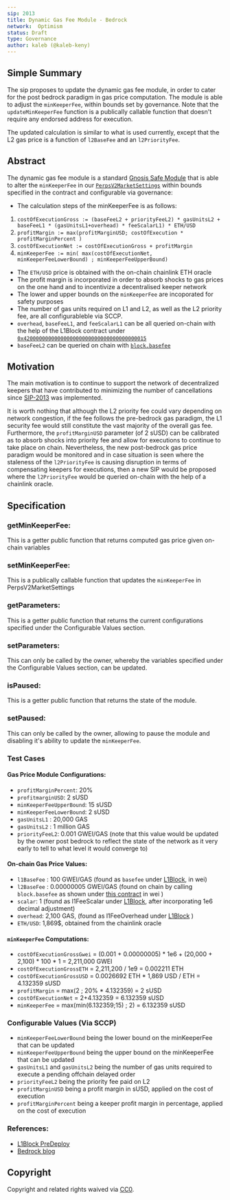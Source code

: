 ```yaml
---
sip: 2013
title: Dynamic Gas Fee Module - Bedrock
network:  Optimism
status: Draft
type: Governance
author: kaleb (@kaleb-keny)
---
```


## Simple Summary

The sip proposes to update the dynamic gas fee module, in order to cater for the post bedrock paradigm in gas price computation. The module is able to adjust the `minKeeperFee`, within bounds set by governance. Note that the `updateMinKeeperFee` function is a publically callable function that doesn't require any endorsed address for execution. 

The updated calculation is similar to what is used currently, except that the L2 gas price is a function of `l2BaseFee` and an `l2PriorityFee`.

## Abstract

<!--A short (~200 word) description of the proposed change, the abstract should clearly describe the proposed change. This is what *will* be done if the SIP is implemented, not *why* it should be done or *how* it will be done. If the SIP proposes deploying a new contract, write, "we propose to deploy a new contract that will do x".-->

The dynamic gas fee module is a standard [Gnosis Safe Module](https://help.safe.global/en/articles/4934378-what-is-a-module) that is able to alter the `minKeeperFee` in our [`PerpsV2MarketSettings`](https://optimistic.etherscan.io/address/0x649F44CAC3276557D03223Dbf6395Af65b11c11c) within bounds specified in the contract and configurable via governance:
- The calculation steps of the minKeeperFee is as follows:
 1) `costOfExecutionGross := (baseFeeL2 + priorityFeeL2) * gasUnitsL2 + baseFeeL1 * (gasUnitsL1+overhead) * feeScalarL1) * ETH/USD`
 2) `profitMargin := max(profitMarginUSD; costOfExecution * profitMarginPercent )`
 3) `costOfExecutionNet := costOfExecutionGross + profitMargin`
 4) `minKeeperFee := min( max(costOfExecutionNet, minKeeperFeeLowerBound) ; minKeeperFeeUpperBound)`
- The `ETH/USD` price is obtained with the on-chain chainlink ETH oracle
- The profit margin is incorporated in order to absorb shocks to gas prices on the one hand and to incentivize a decentralised keeper network
- The lower and upper bounds on the `minKeeperFee` are incoporated for safety purposes
- The number of gas units required on L1 and L2, as well as the L2 priority fee, are all configurableble via SCCP.
- `overhead`, `baseFeeL1`, and `feeScalarL1` can be all queried on-chain with the help of the L1Block contract under [`0x4200000000000000000000000000000000000015`](https://goerli-optimism.etherscan.io/address/0x4200000000000000000000000000000000000015)
- `baseFeeL2` can be queried on chain with [`block.basefee`](https://goerli-optimism.etherscan.io/address/0x376900fd81e0fbec77c2b079672d048f4dcb5970#readContract)

## Motivation

The main motivation is to continue to support the network of decentralized keepers that have contributed to minimizing the number of cancellations since [SIP-2013](https://sips.synthetix.io/sips/sip-2013) was implemented.

It is worth nothing that although the L2 priority fee could vary depending on network congestion, if the fee follows the pre-bedrock gas paradigm, the L1 security fee would still constitute the vast majority of the overall gas fee. Furthermore, the `profitMarginUSD` parameter (of 2 sUSD) can be calibrated as to absorb shocks into priority fee and allow for executions to continue to take place on chain. Nevertheless, the new post-bedrock gas price paradigm would be monitored and in case situation is seen where the staleness of the `l2PriorityFee` is causing disruption in terms of compensating keepers for executions, then a new SIP would be proposed where the `l2PriorityFee` would  be queried on-chain with the help of a chainlink oracle.

## Specification

### getMinKeeperFee:
This is a getter public function that returns computed gas price given on-chain variables

### setMinKeeperFee:
This is a publically callable function that updates the `minKeeperFee` in PerpsV2MarketSettings

### getParameters:
This is a getter public function that returns the current configurations specified under the  Configurable Values section.

### setParameters:
This can only be called by the owner, whereby the variables specified under the Configurable Values section, can be updated.

### isPaused:
This is a getter public function that returns the state of the module.

### setPaused:
This can only be called by the owner, allowing to pause the module and disabling it's ability to update the `minKeeperFee`.


### Test Cases

#### Gas Price Module Configurations:
- `profitMarginPercent`: 20%
- `profitmarginUSD`: 2 sUSD
- `minKeeperFeeUpperBound`: 15 sUSD
- `minKeeperFeeLowerBound`: 2 sUSD
- `gasUnitsL1` : 20,000 GAS
- `gasUnitsL2` : 1 million GAS
- `priorityFeeL2`: 0.001 GWEI/GAS (note that this value would be updated by the owner post bedrock to reflect the state of the network as it very early to tell to what level it would converge to)

#### On-chain Gas Price Values:
- `l1BaseFee` : 100 GWEI/GAS (found as `basefee` under  [L1Block](https://goerli-optimism.etherscan.io/address/0x4200000000000000000000000000000000000015), in wei)
- `l2BaseFee` : 0.00000005 GWEI/GAS (found on chain by calling `block.basefee` as shown under [this contract](https://goerli-optimism.etherscan.io/address/0x376900fd81e0fbec77c2b079672d048f4dcb5970) in wei )
- `scalar`: 1  (found as l1FeeScalar under [L1Block](https://goerli-optimism.etherscan.io/address/0x4200000000000000000000000000000000000015), after incorporating 1e6 decimal adjustment)
- `overhead`: 2,100 GAS, (found as l1FeeOverhead under [L1Block](https://goerli-optimism.etherscan.io/address/0x4200000000000000000000000000000000000015) )
- `ETH/USD`: 1,869$, obtained from the chainlink oracle

#### `minKeeperFee` Computations:
- `costOfExecutionGrossGwei` = (0.001 + 0.00000005)  * 1e6 + (20,000 + 2,100) * 100 * 1 = 2,211,000 GWEI
- `costOfExecutionGrossETH` = 2,211,200 / 1e9 = 0.002211 ETH
- `costOfExecutionGrossUSD` = 0.0026692 ETH * 1,869 USD / ETH = 4.132359 sUSD
- `profitMargin` = max(2 ; 20% * 4.132359) = 2 sUSD
- `costOfExecutionNet` = 2+4.132359 = 6.132359 sUSD
- `minKeeperFee` = max(min(6.132359;15) ; 2) = 6.132359 sUSD

### Configurable Values (Via SCCP)

- `minKeeperFeeLowerBound` being the lower bound on the minKeeperFee that can be updated
- `minKeeperFeeUpperBound` being the upper bound on the minKeeperFee that can be updated
- `gasUnitsL1` and `gasUnitsL2` being the number of gas units required to execute a pending offchain delayed order
- `priorityFeeL2` being the priority fee paid on L2
- `profitMarginUSD` being a profit margin in sUSD, applied on the cost of execution
- `profitMarginPercent` being a keeper profit margin in percentage, applied on the cost of execution

### References:
- [L1Block PreDeploy](https://github.com/ethereum-optimism/optimism/blob/382d38b7d45bcbf73cb5e1e3f28cbd45d24e8a59/specs/predeploys.md#l1block)
- [Bedrock blog](https://community.optimism.io/docs/developers/bedrock/differences/#deposit-replayability)


## Copyright

Copyright and related rights waived via [CC0](https://creativecommons.org/publicdomain/zero/1.0/).
